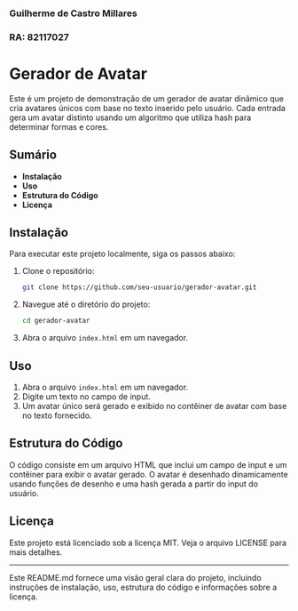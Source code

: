 ### Guilherme de Castro Millares
### RA: 82117027

# Gerador de Avatar

Este é um projeto de demonstração de um gerador de avatar dinâmico que cria avatares únicos com base no texto inserido pelo usuário. Cada entrada gera um avatar distinto usando um algoritmo que utiliza hash para determinar formas e cores.

## Sumário

- **Instalação**
- **Uso**
- **Estrutura do Código**
- **Licença**

## Instalação

Para executar este projeto localmente, siga os passos abaixo:

1. Clone o repositório:
   ```bash
   git clone https://github.com/seu-usuario/gerador-avatar.git
   ```
   
2. Navegue até o diretório do projeto:
   ```bash
   cd gerador-avatar
   ```
   
3. Abra o arquivo `index.html` em um navegador.

## Uso

1. Abra o arquivo `index.html` em um navegador.
2. Digite um texto no campo de input.
3. Um avatar único será gerado e exibido no contêiner de avatar com base no texto fornecido.

## Estrutura do Código

O código consiste em um arquivo HTML que inclui um campo de input e um contêiner para exibir o avatar gerado. O avatar é desenhado dinamicamente usando funções de desenho e uma hash gerada a partir do input do usuário.

## Licença

Este projeto está licenciado sob a licença MIT. Veja o arquivo LICENSE para mais detalhes.

---

Este README.md fornece uma visão geral clara do projeto, incluindo instruções de instalação, uso, estrutura do código e informações sobre a licença.

